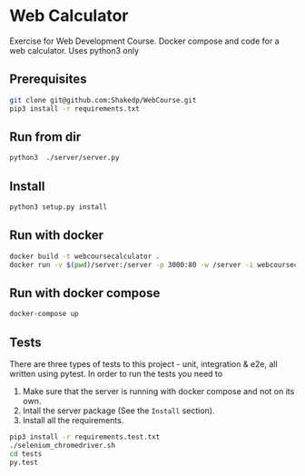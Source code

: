 # Web Calculator
Exercise for Web Development Course.
Docker compose and code for a web calculator.
Uses python3 only

## Prerequisites
```sh
git clone git@github.com:Shakedp/WebCourse.git
pip3 install -r requirements.txt
```

## Run from dir
```sh
python3  ./server/server.py
```

## Install
```sh
python3 setup.py install
```

## Run with docker
```sh
docker build -t webcoursecalculator .
docker run -v $(pwd)/server:/server -p 3000:80 -w /server -i webcoursecalculator python3 server.py --host 0.0.0.0 --port 80
```

## Run with docker compose
```sh
docker-compose up
```

## Tests
There are three types of tests to this project - unit, integration & e2e, all written using pytest.
In order to run the tests you need to 
1. Make sure that the server is running with docker compose and not on its own.
1. Intall the server package (See the `Install` section).
1. Install all the requirements.

```sh
pip3 install -r requirements.test.txt
./selenium_chromedriver.sh
cd tests
py.test
```
